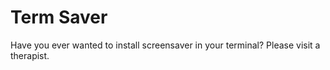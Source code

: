 # Term Saver

Have you ever wanted to install screensaver in your terminal? Please visit a therapist.
